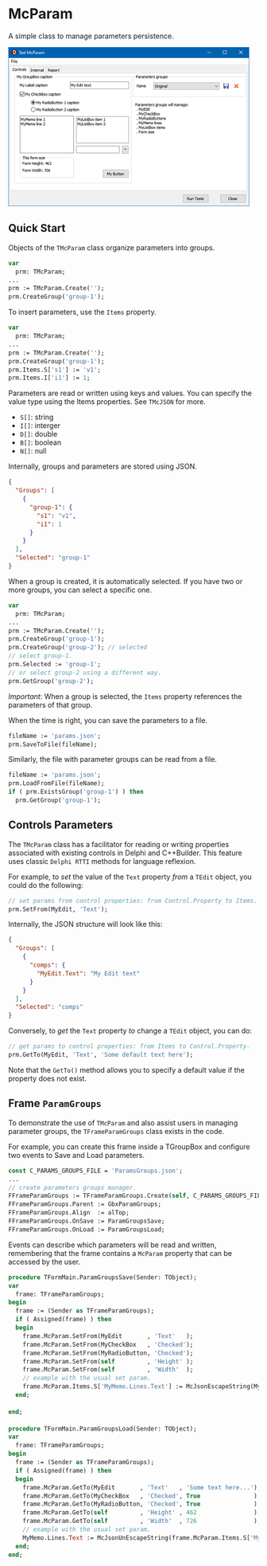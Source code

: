 # McParam
A simple class to manage parameters persistence.

![](./images/VCLTest-McParam-01.png) 

## Quick Start

Objects of the `TMcParam` class organize parameters into groups.

````Pascal
var
  prm: TMcParam;
...
prm := TMcParam.Create('');
prm.CreateGroup('group-1');
````  

To insert parameters, use the `Items` property.
````Pascal
var
  prm: TMcParam;
...
prm := TMcParam.Create('');
prm.CreateGroup('group-1');
prm.Items.S['s1'] := 'v1';
prm.Items.I['i1'] := 1;
````  

Parameters are read or written using keys and values. You can specify the value type using the Items properties. See `TMcJSON` for more.
* `S[]`: string
* `I[]`: interger
* `D[]`: double
* `B[]`: boolean
* `N[]`: null

Internally, groups and parameters are stored using JSON.
````Json
{
  "Groups": [
    {
      "group-1": {
        "s1": "v1",
        "i1": 1
      }
    }
  ],
  "Selected": "group-1"
}
````

When a group is created, it is automatically selected. If you have two or more groups, you can select a specific one.
````Pascal
var
  prm: TMcParam;
...
prm := TMcParam.Create('');
prm.CreateGroup('group-1');
prm.CreateGroup('group-2'); // selected
// select group-1.
prm.Selected := 'group-1';
// or select group-2 using a different way.
prm.GetGroup('group-2');
````  

*Important*: When a group is selected, the `Items` property references the parameters of that group.

When the time is right, you can save the parameters to a file.
````Pascal
fileName := 'params.json';
prm.SaveToFile(fileName);
````

Similarly, the file with parameter groups can be read from a file.
````Pascal
fileName := 'params.json';
prm.LoadFromFile(fileName);
if ( prm.ExistsGroup('group-1') ) then
  prm.GetGroup('group-1');
````


## Controls Parameters
The `TMcParam` class has a facilitator for reading or writing properties associated with existing controls in Delphi and C++Builder. This feature uses classic `Delphi RTTI` methods for language reflexion.

For example, to *set* the value of the `Text` property *from* a `TEdit` object, you could do the following:

````Pascal
// set params from control properties: from Control.Property to Items.
prm.SetFrom(MyEdit, 'Text');
````

Internally, the JSON structure will look like this:

````Json
{
  "Groups": [
    {
      "comps": {
        "MyEdit.Text": "My Edit text"
      }
    }
  ],
  "Selected": "comps"
}
````

Conversely, to *get* the `Text` property *to* change a `TEdit` object, you can do:
````Pascal
// get params to control properties: from Items to Control.Property.
prm.GetTo(MyEdit, 'Text', 'Some default text here');
````
Note that the `GetTo()` method allows you to specify a default value if the property does not exist.

## Frame `ParamGroups`
To demonstrate the use of `TMcParam` and also assist users in managing parameter groups, the `TFrameParamGroups` class exists in the code.

For example, you can create this frame inside a TGroupBox and configure two events to Save and Load parameters.

````Pascal
const C_PARAMS_GROUPS_FILE = 'ParamsGroups.json';
...
// create parameters groups manager.
FFrameParamGroups := TFrameParamGroups.Create(self, C_PARAMS_GROUPS_FILE);
FFrameParamGroups.Parent := GbxParamGroups;
FFrameParamGroups.Align  := alTop;
FFrameParamGroups.OnSave := ParamGroupsSave;
FFrameParamGroups.OnLoad := ParamGroupsLoad;
````

Events can describe which parameters will be read and written, remembering that the frame contains a `McParam` property that can be accessed by the user.

````Pascal
procedure TFormMain.ParamGroupsSave(Sender: TObject);
var
  frame: TFrameParamGroups;
begin
  frame := (Sender as TFrameParamGroups);
  if ( Assigned(frame) ) then
  begin
    frame.McParam.SetFrom(MyEdit       , 'Text'   );
    frame.McParam.SetFrom(MyCheckBox   , 'Checked');
    frame.McParam.SetFrom(MyRadioButton, 'Checked');
	frame.McParam.SetFrom(self         , 'Height' );
    frame.McParam.SetFrom(self         , 'Width'  );
    // example with the usual set param.
    frame.McParam.Items.S['MyMemo.Lines.Text'] := McJsonEscapeString(MyMemo.Lines.Text);
  end;

end;

procedure TFormMain.ParamGroupsLoad(Sender: TObject);
var
  frame: TFrameParamGroups;
begin
  frame := (Sender as TFrameParamGroups);
  if ( Assigned(frame) ) then
  begin
    frame.McParam.GetTo(MyEdit       , 'Text'   , 'Some text here...');
    frame.McParam.GetTo(MyCheckBox   , 'Checked', True               );
    frame.McParam.GetTo(MyRadioButton, 'Checked', True               );
	frame.McParam.GetTo(self         , 'Height' , 462                );
    frame.McParam.GetTo(self         , 'Width'  , 726                );
    // example with the usual set param.
    MyMemo.Lines.Text := McJsonUnEscapeString(frame.McParam.Items.S['MyMemo.Lines.Text']);
  end;
end;
````
